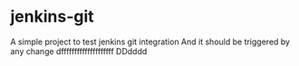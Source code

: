 # jenkins-git
A simple project to test jenkins git integration
And it should be triggered by any change
dffffffffffffffffffff
DDdddd
